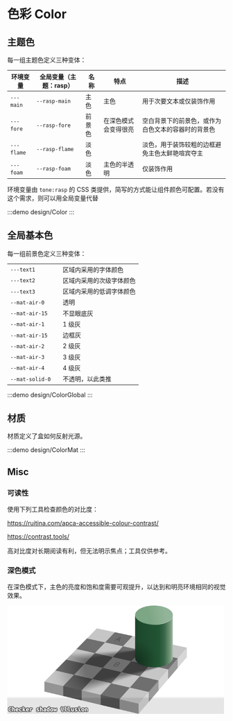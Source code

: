 # 色彩 Color

## 主题色

每一组主题色定义三种变体：

| 环境变量   | 全局变量（主题：rasp） | 名称   | 特点                 | 描述                                               |
| ---------- | ---------------------- | ------ | -------------------- | -------------------------------------------------- |
| `---main`  | `--rasp-main`          | 主色   | 主色                 | 用于次要文本或仅装饰作用                           |
| `---fore`  | `--rasp-fore`          | 前景色 | 在深色模式会变得很亮 | 空白背景下的前景色，或作为白色文本的容器时的背景色 |
| `---flame` | `--rasp-flame`         | 淡色   |                      | 淡色，用于装饰较粗的边框避免主色太鲜艳喧宾夺主     |
| `---foam`  | `--rasp-foam`          | 淡色   | 主色的半透明         | 仅装饰作用                                         |

环境变量由 `tone:rasp` 的 CSS 类提供，简写的方式能让组件颜色可配置。若没有这个需求，则可以用全局变量代替

:::demo design/Color
:::

## 全局基本色

每一组前景色定义三种变体：

|                 |     |                          |
| --------------- | --- | ------------------------ |
| `---text1`      |     | 区域内采用的字体颜色     |
| `---text2`      |     | 区域内采用的次级字体颜色 |
| `---text3`      |     | 区域内采用的低调字体颜色 |
| `--mat-air-0`   |     | 透明                     |
| `--mat-air-15`  |     | 不显眼底灰               |
| `--mat-air-1`   |     | 1 级灰                   |
| `--mat-air-15`  |     | 边框灰                   |
| `--mat-air-2`   |     | 2 级灰                   |
| `--mat-air-3`   |     | 3 级灰                   |
| `--mat-air-4`   |     | 4 级灰                   |
| `--mat-solid-0` |     | 不透明，以此类推     |

:::demo design/ColorGlobal
:::

## 材质

材质定义了盒如何反射光源。

:::demo design/ColorMat
:::

## Misc

### 可读性

使用下列工具检查颜色的对比度：

https://ruitina.com/apca-accessible-colour-contrast/

https://contrast.tools/

高对比度对长期阅读有利，但无法明示焦点；工具仅供参考。

### 深色模式

在深色模式下，主色的亮度和饱和度需要可观提升，以达到和明亮环境相同的视觉效果。

![Checker shadow illusion](./Color01.png)
